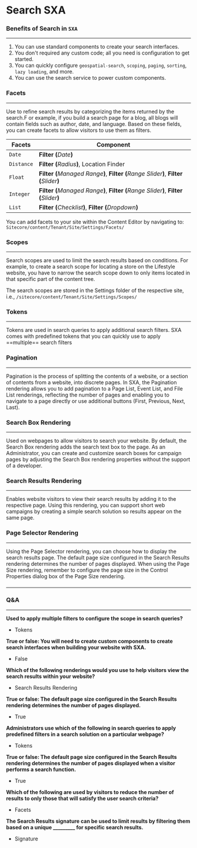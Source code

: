 # Search SXA
### Benefits of Search in `SXA`
---
1. You can use standard components to create your search interfaces.
2. You don't required any custom code; all you need is configuration to get started.
3. You can quickly configure `geospatial-search`, `scoping`, `paging`, `sorting`, `lazy loading`, and more.
4. You can use the search service to power custom components.

### Facets
---
Use to refine search results by categorizing the items returned by the search.F or example, if you build a search page for a blog, all blogs will contain fields such as author, date, and language. Based on these fields, you can create facets to allow visitors to use them as filters.

| Facets | Component |
| --- | --- |
| `Date` | **Filter (**_Date_**)** |
| `Distance` | **Filter (**_Radius_**)**, Location Finder |
| `Float` | **Filter (**_Managed Range_**)**, **Filter (**_Range Slider_**)**, **Filter (**_Slider_**)**  |
| `Integer` | **Filter (**_Managed Range_**)**, **Filter (**_Range Slider_**)**, **Filter (**_Slider_**)**  |
| `List` | **Filter (**_Checklist_**)**, **Filter (**_Dropdown_**)** |
You can add facets to your site within the Content Editor by navigating to: `Sitecore/content/Tenant/Site/Settings/Facets/`

### Scopes
---
Search scopes are used to limit the search results based on conditions. For example, to create a search scope for locating a store on the Lifestyle website, you have to narrow the search scope down to only items located in that specific part of the content tree.

The search scopes are stored in the Settings folder of the respective site, i.e., `/sitecore/content/Tenant/Site/Settings/Scopes/`

### Tokens
---
Tokens are used in search queries to apply additional search filters. SXA comes with predefined tokens that you can quickly use to apply ==multiple== search filters

### Pagination
---
Pagination is the process of splitting the contents of a website, or a section of contents from a website, into discrete pages. In SXA, the Pagination rendering allows you to add pagination to a Page List, Event List, and File List renderings, reflecting the number of pages and enabling you to navigate to a page directly or use additional buttons (First, Previous, Next, Last).

### Search Box Rendering
---
Used on webpages to allow visitors to search your website. By default, the Search Box rendering adds the search text box to the page. As an Administrator, you can create and customize search boxes for campaign pages by adjusting the Search Box rendering properties without the support of a developer.

### Search Results Rendering
---
Enables website visitors to view their search results by adding it to the respective page. Using this rendering, you can support short web campaigns by creating a simple search solution so results appear on the same page.

### Page Selector Rendering
---
Using the Page Selector rendering, you can choose how to display the search results page. The default page size configured in the Search Results rendering determines the number of pages displayed. When using the Page Size rendering, remember to configure the page size in the Control Properties dialog box of the Page Size rendering.

###
---

### Q&A
---
**Used to apply multiple filters to configure the scope in search queries?**
- Tokens

**True or false: You will need to create custom components to create search interfaces when building your website with SXA.**
- False

**Which of the following renderings would you use to help visitors view the search results within your website?**
- Search Results Rendering

**True or false: The default page size configured in the Search Results rendering determines the number of pages displayed.**
- True

**Administrators use which of the following in search queries to apply predefined filters in a search solution on a particular webpage?**
- Tokens

**True or false: The default page size configured in the Search Results rendering determines the number of pages displayed when a visitor performs a search function.**
- True

**Which of the following are used by visitors to reduce the number of results to only those that will satisfy the user search criteria?**
- Facets

**The Search Results signature can be used to limit results by filtering them based on a unique _________ for specific search results.**
- Signature